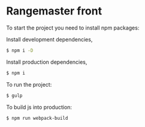 # Rangemaster front

To start the project you need to install npm packages:

Install development dependencies,
```sh
$ npm i -D
```

Install production dependencies,
```sh
$ npm i
```

To run the project:

```sh
$ gulp
```

To build js into production:

```sh
$ npm run webpack-build
```
